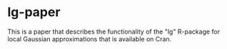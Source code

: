 # lg-paper

This is a paper that describes the functionality of the "lg" R-package for local Gaussian approximations that is available on Cran.
